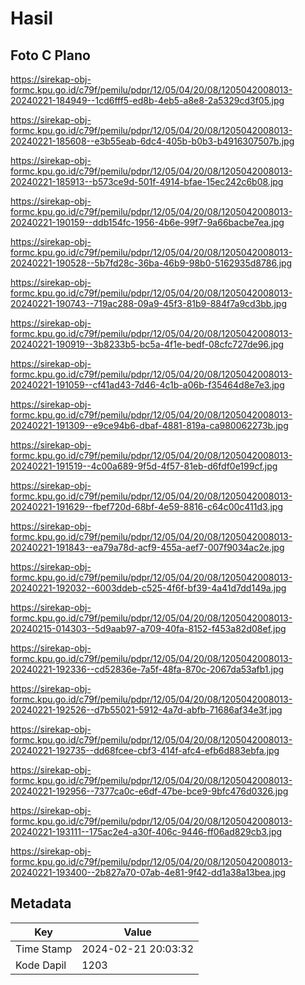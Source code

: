 # Hasil

## Foto C Plano

https://sirekap-obj-formc.kpu.go.id/c79f/pemilu/pdpr/12/05/04/20/08/1205042008013-20240221-184949--1cd6fff5-ed8b-4eb5-a8e8-2a5329cd3f05.jpg

https://sirekap-obj-formc.kpu.go.id/c79f/pemilu/pdpr/12/05/04/20/08/1205042008013-20240221-185608--e3b55eab-6dc4-405b-b0b3-b4916307507b.jpg

https://sirekap-obj-formc.kpu.go.id/c79f/pemilu/pdpr/12/05/04/20/08/1205042008013-20240221-185913--b573ce9d-501f-4914-bfae-15ec242c6b08.jpg

https://sirekap-obj-formc.kpu.go.id/c79f/pemilu/pdpr/12/05/04/20/08/1205042008013-20240221-190159--ddb154fc-1956-4b6e-99f7-9a66bacbe7ea.jpg

https://sirekap-obj-formc.kpu.go.id/c79f/pemilu/pdpr/12/05/04/20/08/1205042008013-20240221-190528--5b7fd28c-36ba-46b9-98b0-5162935d8786.jpg

https://sirekap-obj-formc.kpu.go.id/c79f/pemilu/pdpr/12/05/04/20/08/1205042008013-20240221-190743--719ac288-09a9-45f3-81b9-884f7a9cd3bb.jpg

https://sirekap-obj-formc.kpu.go.id/c79f/pemilu/pdpr/12/05/04/20/08/1205042008013-20240221-190919--3b8233b5-bc5a-4f1e-bedf-08cfc727de96.jpg

https://sirekap-obj-formc.kpu.go.id/c79f/pemilu/pdpr/12/05/04/20/08/1205042008013-20240221-191059--cf41ad43-7d46-4c1b-a06b-f35464d8e7e3.jpg

https://sirekap-obj-formc.kpu.go.id/c79f/pemilu/pdpr/12/05/04/20/08/1205042008013-20240221-191309--e9ce94b6-dbaf-4881-819a-ca980062273b.jpg

https://sirekap-obj-formc.kpu.go.id/c79f/pemilu/pdpr/12/05/04/20/08/1205042008013-20240221-191519--4c00a689-9f5d-4f57-81eb-d6fdf0e199cf.jpg

https://sirekap-obj-formc.kpu.go.id/c79f/pemilu/pdpr/12/05/04/20/08/1205042008013-20240221-191629--fbef720d-68bf-4e59-8816-c64c00c411d3.jpg

https://sirekap-obj-formc.kpu.go.id/c79f/pemilu/pdpr/12/05/04/20/08/1205042008013-20240221-191843--ea79a78d-acf9-455a-aef7-007f9034ac2e.jpg

https://sirekap-obj-formc.kpu.go.id/c79f/pemilu/pdpr/12/05/04/20/08/1205042008013-20240221-192032--6003ddeb-c525-4f6f-bf39-4a41d7dd149a.jpg

https://sirekap-obj-formc.kpu.go.id/c79f/pemilu/pdpr/12/05/04/20/08/1205042008013-20240215-014303--5d9aab97-a709-40fa-8152-f453a82d08ef.jpg

https://sirekap-obj-formc.kpu.go.id/c79f/pemilu/pdpr/12/05/04/20/08/1205042008013-20240221-192336--cd52836e-7a5f-48fa-870c-2067da53afb1.jpg

https://sirekap-obj-formc.kpu.go.id/c79f/pemilu/pdpr/12/05/04/20/08/1205042008013-20240221-192526--d7b55021-5912-4a7d-abfb-71686af34e3f.jpg

https://sirekap-obj-formc.kpu.go.id/c79f/pemilu/pdpr/12/05/04/20/08/1205042008013-20240221-192735--dd68fcee-cbf3-414f-afc4-efb6d883ebfa.jpg

https://sirekap-obj-formc.kpu.go.id/c79f/pemilu/pdpr/12/05/04/20/08/1205042008013-20240221-192956--7377ca0c-e6df-47be-bce9-9bfc476d0326.jpg

https://sirekap-obj-formc.kpu.go.id/c79f/pemilu/pdpr/12/05/04/20/08/1205042008013-20240221-193111--175ac2e4-a30f-406c-9446-ff06ad829cb3.jpg

https://sirekap-obj-formc.kpu.go.id/c79f/pemilu/pdpr/12/05/04/20/08/1205042008013-20240221-193400--2b827a70-07ab-4e81-9f42-dd1a38a13bea.jpg


## Metadata

| Key        | Value               |
| ---------- | ------------------- |
| Time Stamp | 2024-02-21 20:03:32 |
| Kode Dapil | 1203                |



